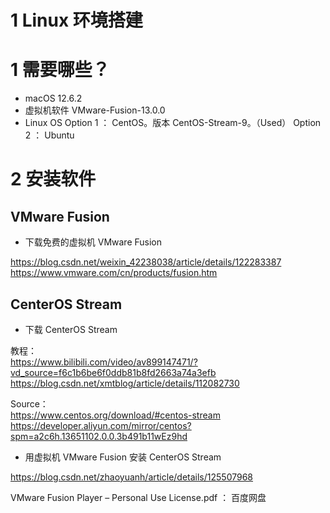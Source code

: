 # 1 Linux 环境搭建

# 1 需要哪些？

- macOS 12.6.2
- 虚拟机软件
  VMware-Fusion-13.0.0
- Linux OS
  Option 1 ： CentOS。版本 CentOS-Stream-9。（Used）
  Option 2 ： Ubuntu

# 2 安装软件

## VMware Fusion

- 下载免费的虚拟机 VMware Fusion

https://blog.csdn.net/weixin_42238038/article/details/122283387
https://www.vmware.com/cn/products/fusion.htm

## CenterOS Stream

- 下载 CenterOS Stream

教程：  
 https://www.bilibili.com/video/av899147471/?vd_source=f6c1b6be6f0ddb81b8fd2663a74a3efb  
 https://blog.csdn.net/xmtblog/article/details/112082730

Source：  
 https://www.centos.org/download/#centos-stream  
 https://developer.aliyun.com/mirror/centos?spm=a2c6h.13651102.0.0.3b491b11wEz9hd

- 用虚拟机 VMware Fusion 安装 CenterOS Stream

https://blog.csdn.net/zhaoyuanh/article/details/125507968

VMware Fusion Player – Personal Use License.pdf ： 百度网盘
